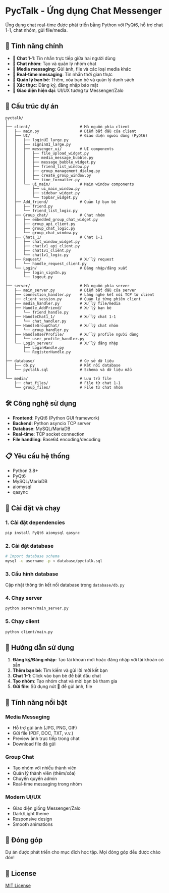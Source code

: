 # PycTalk - Ứng dụng Chat Messenger

Ứng dụng chat real-time được phát triển bằng Python với PyQt6, hỗ trợ chat 1-1, chat nhóm, gửi file/media.

## 🚀 Tính năng chính

- **💬 Chat 1-1**: Tin nhắn trực tiếp giữa hai người dùng
- **👥 Chat nhóm**: Tạo và quản lý nhóm chat
- **📸 Media messaging**: Gửi ảnh, file và các loại media khác
- **🔔 Real-time messaging**: Tin nhắn thời gian thực
- **👤 Quản lý bạn bè**: Thêm, xóa bạn bè và quản lý danh sách
- **🔐 Xác thực**: Đăng ký, đăng nhập bảo mật
- **📱 Giao diện hiện đại**: UI/UX tương tự Messenger/Zalo

## 📁 Cấu trúc dự án

```
pyctalk/
│
├── client/                      # Mã nguồn phía client
│   ├── main.py                  # Điểm bắt đầu của client
│   ├── UI/                      # Giao diện người dùng (PyQt6)
│   │   ├── loginUI_large.py
│   │   ├── signinUI_large.py
│   │   ├── messenger_ui/        # UI components
│   │   │   ├── file_upload_widget.py
│   │   │   ├── media_message_bubble.py
│   │   │   ├── message_bubble_widget.py
│   │   │   ├── friend_list_window.py
│   │   │   ├── group_management_dialog.py
│   │   │   ├── create_group_window.py
│   │   │   └── time_formatter.py
│   │   └── ui_main/             # Main window components
│   │       ├── ui_main_window.py
│   │       ├── sidebar_widget.py
│   │       └── topbar_widget.py
│   ├── Add_friend/              # Quản lý bạn bè
│   │   ├── friend.py
│   │   └── friend_list_logic.py
│   ├── Group_chat/              # Chat nhóm
│   │   ├── embedded_group_chat_widget.py
│   │   ├── group_api_client.py
│   │   ├── group_chat_logic.py
│   │   └── group_chat_window.py
│   ├── Chat1_1/                 # Chat 1-1
│   │   ├── chat_window_widget.py
│   │   ├── chat1v1_api_client.py
│   │   ├── chat1v1_client.py
│   │   └── chat1v1_logic.py
│   ├── Request/                 # Xử lý request
│   │   └── handle_request_client.py
│   └── Login/                   # Đăng nhập/đăng xuất
│       ├── login_signIn.py
│       └── logout.py
│
├── server/                      # Mã nguồn phía server
│   ├── main_server.py           # Điểm bắt đầu của server
│   ├── connection_handler.py    # Lắng nghe kết nối TCP từ client
│   ├── client_session.py        # Quản lý từng phiên client
│   ├── media_handler.py         # Xử lý file/media
│   ├── Handle_AddFriend/        # Xử lý bạn bè
│   │   └── friend_handle.py
│   ├── HandleChat1_1/           # Xử lý chat 1-1
│   │   └── chat_handler.py
│   ├── HandleGroupChat/         # Xử lý chat nhóm
│   │   └── group_handler.py
│   ├── HandleUserProfile/       # Xử lý profile người dùng
│   │   └── user_profile_handler.py
│   └── Login_server/            # Xử lý đăng nhập
│       ├── LoginHandle.py
│       └── RegisterHandle.py
│
├── database/                    # Cơ sở dữ liệu
│   ├── db.py                    # Kết nối database
│   └── pyctalk.sql              # Schema và dữ liệu mẫu
│
└── media/                       # Lưu trữ file
    ├── chat_files/              # File từ chat 1-1
    └── group_files/             # File từ chat nhóm
```

## 🛠️ Công nghệ sử dụng

- **Frontend**: PyQt6 (Python GUI framework)
- **Backend**: Python asyncio TCP server
- **Database**: MySQL/MariaDB
- **Real-time**: TCP socket connection
- **File handling**: Base64 encoding/decoding

## 📋 Yêu cầu hệ thống

- Python 3.8+
- PyQt6
- MySQL/MariaDB
- aiomysql
- qasync

## 🚀 Cài đặt và chạy

### 1. Cài đặt dependencies
```bash
pip install PyQt6 aiomysql qasync
```

### 2. Cài đặt database
```bash
# Import database schema
mysql -u username -p < database/pyctalk.sql
```

### 3. Cấu hình database
Cập nhật thông tin kết nối database trong `database/db.py`

### 4. Chạy server
```bash
python server/main_server.py
```

### 5. Chạy client
```bash
python client/main.py
```

## 📱 Hướng dẫn sử dụng

1. **Đăng ký/Đăng nhập**: Tạo tài khoản mới hoặc đăng nhập với tài khoản có sẵn
2. **Thêm bạn bè**: Tìm kiếm và gửi lời mời kết bạn
3. **Chat 1-1**: Click vào bạn bè để bắt đầu chat
4. **Tạo nhóm**: Tạo nhóm chat và mời bạn bè tham gia
5. **Gửi file**: Sử dụng nút 📎 để gửi ảnh, file

## 🎯 Tính năng nổi bật

### Media Messaging
- Hỗ trợ gửi ảnh (JPG, PNG, GIF)
- Gửi file (PDF, DOC, TXT, v.v.)
- Preview ảnh trực tiếp trong chat
- Download file đã gửi

### Group Chat
- Tạo nhóm với nhiều thành viên
- Quản lý thành viên (thêm/xóa)
- Chuyển quyền admin
- Real-time messaging trong nhóm

### Modern UI/UX
- Giao diện giống Messenger/Zalo
- Dark/Light theme
- Responsive design
- Smooth animations

## 👥 Đóng góp

Dự án được phát triển cho mục đích học tập. Mọi đóng góp đều được chào đón!

## 📄 License

[MIT License](LICENSE)

